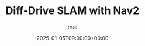 ---
title: "Diff-Drive SLAM with Nav2"
date: 2025-01-05T09:00:00+00:00
description: Introduction to Sample Post
hero: images/slam_simulation.jpg
author:
  image: /images/sharwin_portrait.jpg
menu:
  sidebar:
    name: SLAM with Nav2
    identifier: slam-simulation
    weight: 7
tags: ["Basic", "Multi-lingual"]
categories: ["Basic"]
---